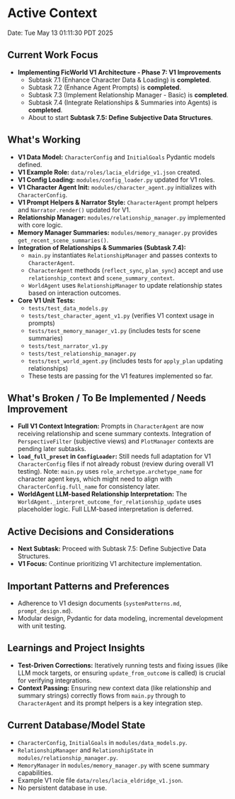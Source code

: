 # Active Context

Date: Tue May 13 01:11:30 PDT 2025

## Current Work Focus
- **Implementing FicWorld V1 Architecture - Phase 7: V1 Improvements**
  - Subtask 7.1 (Enhance Character Data & Loading) is **completed**.
  - Subtask 7.2 (Enhance Agent Prompts) is **completed**.
  - Subtask 7.3 (Implement Relationship Manager - Basic) is **completed**.
  - Subtask 7.4 (Integrate Relationships & Summaries into Agents) is **completed**.
  - About to start **Subtask 7.5: Define Subjective Data Structures**.

## What's Working
- **V1 Data Model:** `CharacterConfig` and `InitialGoals` Pydantic models defined.
- **V1 Example Role:** `data/roles/lacia_eldridge_v1.json` created.
- **V1 Config Loading:** `modules/config_loader.py` updated for V1 roles.
- **V1 Character Agent Init:** `modules/character_agent.py` initializes with `CharacterConfig`.
- **V1 Prompt Helpers & Narrator Style:** `CharacterAgent` prompt helpers and `Narrator.render()` updated for V1.
- **Relationship Manager:** `modules/relationship_manager.py` implemented with core logic.
- **Memory Manager Summaries:** `modules/memory_manager.py` provides `get_recent_scene_summaries()`.
- **Integration of Relationships & Summaries (Subtask 7.4):**
    - `main.py` instantiates `RelationshipManager` and passes contexts to `CharacterAgent`.
    - `CharacterAgent` methods (`reflect_sync`, `plan_sync`) accept and use `relationship_context` and `scene_summary_context`.
    - `WorldAgent` uses `RelationshipManager` to update relationship states based on interaction outcomes.
- **Core V1 Unit Tests:**
    - `tests/test_data_models.py`
    - `tests/test_character_agent_v1.py` (verifies V1 context usage in prompts)
    - `tests/test_memory_manager_v1.py` (includes tests for scene summaries)
    - `tests/test_narrator_v1.py`
    - `tests/test_relationship_manager.py`
    - `tests/test_world_agent.py` (includes tests for `apply_plan` updating relationships)
    - These tests are passing for the V1 features implemented so far.

## What's Broken / To Be Implemented / Needs Improvement
- **Full V1 Context Integration:** Prompts in `CharacterAgent` are now receiving relationship and scene summary contexts. Integration of `PerspectiveFilter` (subjective views) and `PlotManager` contexts are pending later subtasks.
- **`load_full_preset` in `ConfigLoader`:** Still needs full adaptation for V1 `CharacterConfig` files if not already robust (review during overall V1 testing). Note: `main.py` uses `role_archetype.archetype_name` for character agent keys, which might need to align with `CharacterConfig.full_name` for consistency later.
- **WorldAgent LLM-based Relationship Interpretation:** The `WorldAgent._interpret_outcome_for_relationship_update` uses placeholder logic. Full LLM-based interpretation is deferred.

## Active Decisions and Considerations
- **Next Subtask:** Proceed with Subtask 7.5: Define Subjective Data Structures.
- **V1 Focus:** Continue prioritizing V1 architecture implementation.

## Important Patterns and Preferences
- Adherence to V1 design documents (`systemPatterns.md`, `prompt_design.md`).
- Modular design, Pydantic for data modeling, incremental development with unit testing.

## Learnings and Project Insights
- **Test-Driven Corrections:** Iteratively running tests and fixing issues (like LLM mock targets, or ensuring `update_from_outcome` is called) is crucial for verifying integrations.
- **Context Passing:** Ensuring new context data (like relationship and summary strings) correctly flows from `main.py` through to `CharacterAgent` and its prompt helpers is a key integration step.

## Current Database/Model State
- `CharacterConfig`, `InitialGoals` in `modules/data_models.py`.
- `RelationshipManager` and `RelationshipState` in `modules/relationship_manager.py`.
- `MemoryManager` in `modules/memory_manager.py` with scene summary capabilities.
- Example V1 role file `data/roles/lacia_eldridge_v1.json`.
- No persistent database in use.
